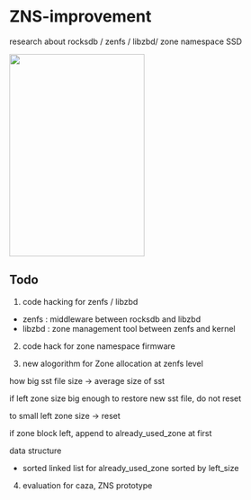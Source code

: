 # ZNS-improvement
research about rocksdb / zenfs / libzbd/ zone namespace SSD

<img src="https://user-images.githubusercontent.com/81512075/208292592-21d26151-34a6-4847-8c02-e8bf0ae9955e.png" width=240 height=360 /> 

## Todo 
1) code hacking for zenfs / libzbd
- zenfs : middleware between rocksdb and libzbd
- libzbd : zone management tool between zenfs and kernel
2) code hack for zone namespace firmware

3) new alogorithm for Zone allocation at zenfs level

how big sst file size -> average size of sst

if left zone size big enough to restore new sst file, do not reset

to small left zone size -> reset

if zone block left, append to already_used_zone at first

data structure
- sorted linked list for already_used_zone sorted by left_size

4) evaluation for caza, ZNS prototype
